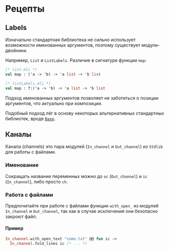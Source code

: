 # Рецепты

## Labels

Изначально стандартная библиотека не сильно использует возможности именованных аргументов, поэтому существует модули-двойники. 

Например, `List` и `ListLabels`. Различие в сигнатуре функции `map`:
```ocaml
(* list.mli *)
val map : ('a -> 'b) -> 'a list -> 'b list

(* listLabels.mli *)
val map : f:('a -> 'b) -> 'a list -> 'b list
```

Подход именованных аргументов позволяет не заботиться о позиции аргументов, что актуально при композиции. 

Подобный подход лёг в основу некоторых альтернативных стандартных библиотек, вроде [`Base`](./libraries/core/base.md).

## Каналы 

Канала (channels) это пара модулей (`In_channel` и `Out_channel`) из `Stdlib` для работы с файлами. 

### Именование 

Сокращать название переменных можно до `oc` (`Out_channel`) и `ic` (`In_channel`), либо просто `ch`.

### Работа с файлами

Предпочитайте при работе с файлами функции `with_open_` из модулей `In_channel` и `Out_channel`, так как в случае исключения они безопасно закроют файл. 

#### Пример

```ocaml
In_channel.with_open_text "some.txt" @@ fun ic -> 
  In_channel.fold_lines ic (* ... *)
```
